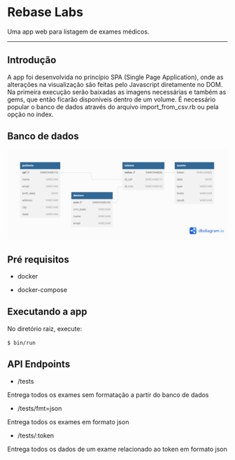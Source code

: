 # Rebase Labs

Uma app web para listagem de exames médicos.

---

## Introdução

A app foi desenvolvida no princípio SPA (Single Page Application), onde as alterações na visualização são feitas pelo Javascript diretamente no DOM. Na primeira execução serão baixadas as imagens necessárias e também as gems, que então ficarão disponíveis dentro de um volume. É necessário popular o banco de dados através do arquivo import_from_csv.rb ou pela opção no index.

## Banco de dados

![imagem bd](/internal/rebase_labs.png)

## Pré requisitos

- docker

- docker-compose

## Executando a app

No diretório raiz, execute:

`$ bin/run`

## API Endpoints

- /tests

Entrega todos os exames sem formatação a partir do banco de dados

- /tests/fmt=json

Entrega todos os exames em formato json

- /tests/:token

Entrega todos os dados de um exame relacionado ao token em formato json
